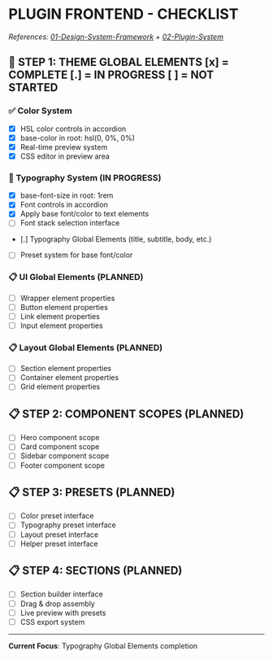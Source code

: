 # PLUGIN FRONTEND - CHECKLIST

*References: [01-Design-System-Framework](../01-Design-System-Framework/) + [02-Plugin-System](../02-Plugin-System/)*

## 🔄 STEP 1: THEME GLOBAL ELEMENTS [x] = COMPLETE [.] = IN PROGRESS [ ] = NOT STARTED

### ✅ Color System
- [x] HSL color controls in accordion
- [x] base-color in root: hsl(0, 0%, 0%)
- [x] Real-time preview system
- [x] CSS editor in preview area

### 🔄 Typography System (IN PROGRESS)
- [x] base-font-size in root: 1rem
- [x] Font controls in accordion
- [x] Apply base font/color to text elements
- [ ] Font stack selection interface
- [.] Typography Global Elements (title, subtitle, body, etc.)
- [ ] Preset system for base font/color

### 📋 UI Global Elements (PLANNED)
- [ ] Wrapper element properties
- [ ] Button element properties
- [ ] Link element properties
- [ ] Input element properties

### 📋 Layout Global Elements (PLANNED)
- [ ] Section element properties
- [ ] Container element properties
- [ ] Grid element properties

## 📋 STEP 2: COMPONENT SCOPES (PLANNED)
- [ ] Hero component scope
- [ ] Card component scope
- [ ] Sidebar component scope
- [ ] Footer component scope

## 📋 STEP 3: PRESETS (PLANNED)
- [ ] Color preset interface
- [ ] Typography preset interface
- [ ] Layout preset interface
- [ ] Helper preset interface

## 📋 STEP 4: SECTIONS (PLANNED)
- [ ] Section builder interface
- [ ] Drag & drop assembly
- [ ] Live preview with presets
- [ ] CSS export system

---

**Current Focus**: Typography Global Elements completion